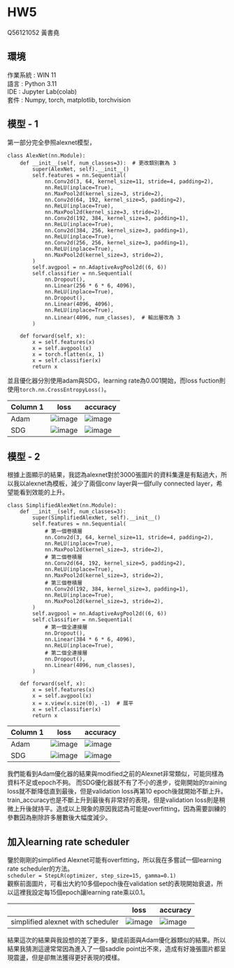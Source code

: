# HW5
Q56121052 黃書堯  
## 環境
作業系統 : WIN 11  
語言 : Python 3.11  
IDE : Jupyter Lab(colab)  
套件 : Numpy, torch, matplotlib, torchvision  
## 模型 - 1
第一部分完全參照alexnet模型，
```python=
class AlexNet(nn.Module):
    def __init__(self, num_classes=3):  # 更改類別數為 3
        super(AlexNet, self).__init__()
        self.features = nn.Sequential(
            nn.Conv2d(3, 64, kernel_size=11, stride=4, padding=2),
            nn.ReLU(inplace=True),
            nn.MaxPool2d(kernel_size=3, stride=2),
            nn.Conv2d(64, 192, kernel_size=5, padding=2),
            nn.ReLU(inplace=True),
            nn.MaxPool2d(kernel_size=3, stride=2),
            nn.Conv2d(192, 384, kernel_size=3, padding=1),
            nn.ReLU(inplace=True),
            nn.Conv2d(384, 256, kernel_size=3, padding=1),
            nn.ReLU(inplace=True),
            nn.Conv2d(256, 256, kernel_size=3, padding=1),
            nn.ReLU(inplace=True),
            nn.MaxPool2d(kernel_size=3, stride=2),
        )
        self.avgpool = nn.AdaptiveAvgPool2d((6, 6))
        self.classifier = nn.Sequential(
            nn.Dropout(),
            nn.Linear(256 * 6 * 6, 4096),
            nn.ReLU(inplace=True),
            nn.Dropout(),
            nn.Linear(4096, 4096),
            nn.ReLU(inplace=True),
            nn.Linear(4096, num_classes),  # 輸出層改為 3
        )

    def forward(self, x):
        x = self.features(x)
        x = self.avgpool(x)
        x = torch.flatten(x, 1)
        x = self.classifier(x)
        return x
```

並且優化器分別使用adam與SDG，learning rate為0.001開始，而loss fuction則使用``torch.nn.CrossEntropyLoss()``。


| Column 1 | loss | accuracy |
| -------- | -------- | -------- |
| Adam     | ![image](https://hackmd.io/_uploads/HkrjnHuQ0.png)| ![image](https://hackmd.io/_uploads/H140nBO70.png)|
|SDG|![image](https://hackmd.io/_uploads/BkW7irOQC.png)|![image](https://hackmd.io/_uploads/Hk3-6HdXC.png)|

## 模型 - 2
根據上面顯示的結果，我認為alexnet對於3000張圖片的資料集還是有點過大，所以我以alexnet為模板，減少了兩個conv layer與一個fully connected layer，希望能看到效能的上升。  
```pythob=
class SimplifiedAlexNet(nn.Module):
    def __init__(self, num_classes=3):
        super(SimplifiedAlexNet, self).__init__()
        self.features = nn.Sequential(
            # 第一個卷積層
            nn.Conv2d(3, 64, kernel_size=11, stride=4, padding=2),
            nn.ReLU(inplace=True),
            nn.MaxPool2d(kernel_size=3, stride=2),
            # 第二個卷積層
            nn.Conv2d(64, 192, kernel_size=5, padding=2),
            nn.ReLU(inplace=True),
            nn.MaxPool2d(kernel_size=3, stride=2),
            # 第三個卷積層
            nn.Conv2d(192, 384, kernel_size=3, padding=1),
            nn.ReLU(inplace=True),
            nn.MaxPool2d(kernel_size=3, stride=2),
        )
        self.avgpool = nn.AdaptiveAvgPool2d((6, 6))
        self.classifier = nn.Sequential(
            # 第一個全連接層
            nn.Dropout(),
            nn.Linear(384 * 6 * 6, 4096),
            nn.ReLU(inplace=True),
            # 第二個全連接層
            nn.Dropout(),
            nn.Linear(4096, num_classes),
        )

    def forward(self, x):
        x = self.features(x)
        x = self.avgpool(x)
        x = x.view(x.size(0), -1)  # 展平
        x = self.classifier(x)
        return x
```
| Column 1 | loss | accuracy |
| -------- | -------- | -------- |
| Adam     | ![image](https://hackmd.io/_uploads/HyZ-28dXC.png)| ![image](https://hackmd.io/_uploads/B1cQhLdQR.png)|
|SDG|![image](https://hackmd.io/_uploads/rk8_WDdmA.png)|![image](https://hackmd.io/_uploads/BJv9bw_XC.png)|  

我們能看到Adam優化器的結果與modified之前的Alexnet非常類似，可能同樣為資料不足或epoch不夠。
而SDG優化器就不有了不小的進步，從剛開始的training loss就不斷降低直到最後，但是validation loss再第10 epoch後就開始不斷上升。train_accuracy也是不斷上升到最後有非常好的表現，但是validation loss則是稍微上升後就持平。造成以上現象的原因我認為可能是overfitting，因為需要訓練的參數因為刪除許多層數後大幅度減少。

## 加入learning rate scheduler
鑒於剛剛的simplified Alexnet可能有overfitting，所以我在多嘗試一個learning rate scheduler的方法。  
``scheduler = StepLR(optimizer, step_size=15, gamma=0.1)``  
觀察前面圖片，可看出大約10多個epoch後在validation set的表現開始衰退，所以這裡我設定每15個epoch讓learning rate乘以0.1。  

| | loss | accuracy |
| -------- | -------- | -------- |
| simplified alexnet with scheduler |![image](https://hackmd.io/_uploads/Hy-NHYOQC.png)|![image](https://hackmd.io/_uploads/S1YIrFdX0.png)|

結果這次的結果與我設想的差了更多，變成前面與Adam優化器類似的結果。所以結果我猜測這邊常常因為進入了一個saddle point出不來，造成有好幾張圖片都呈現震盪，但是卻無法獲得更好表現的模樣。
